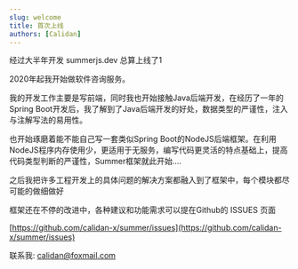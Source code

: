 ```yaml
---
slug: welcome
title: 首次上线
authors: [Calidan]
---
```




经过大半年开发 summerjs.dev 总算上线了1

2020年起我开始做软件咨询服务。

我的开发工作主要是写前端，同时我也开始接触Java后端开发，在经历了一年的Spring Boot开发后，我了解到了Java后端开发的好处，数据类型的严谨性，注入与注解写法的易用性。

也开始琢磨着能不能自己写一套类似Spring Boot的NodeJS后端框架。在利用NodeJS程序内存使用少，更适用于无服务，编写代码更灵活的特点基础上，提高代码类型判断的严谨性，Summer框架就此开始....

之后我把许多工程开发上的具体问题的解决方案都融入到了框架中，每个模块都尽可能的做细做好

框架还在不停的改进中，各种建议和功能需求可以提在Github的 ISSUES 页面

[https://github.com/calidan-x/summer/issues](https://github.com/calidan-x/summer/issues)

联系我: calidan@foxmail.com